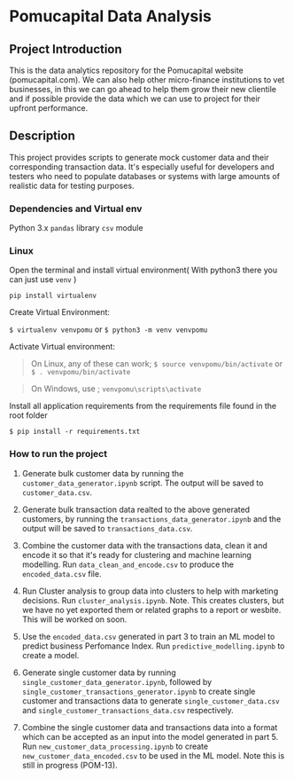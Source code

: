 # Pomucapital Data Analysis

## Project Introduction
This is the data analytics repository for the Pomucapital website 
(pomucapital.com). We can also help other micro-finance institutions to vet 
businesses, in this we can go ahead to help them grow their new clientile and 
if possible provide the data which we can use to project for their upfront 
performance.

## Description
This project provides scripts to generate mock customer data and their 
corresponding transaction data. It's especially useful for developers and 
testers who need to populate databases or systems with large amounts of 
realistic data for testing purposes.

### Dependencies and Virtual env
Python 3.x
`pandas` library
`csv` module

### Linux

Open the terminal and install virtual environment( With python3 there you can 
just use `venv` )

`pip install virtualenv`

Create Virtual Environment:

`$ virtualenv venvpomu` or `$ python3 -m venv venvpomu`

Activate Virtual environment:

> On Linux, any of these can work; 
 `$ source venvpomu/bin/activate` 
 or
 `$ . venvpomu/bin/activate`

> On Windows, use ;
`venvpomu\scripts\activate`

Install all application requirements from the requirements file found in the 
root folder

`$ pip install -r requirements.txt`

### How to run the project
1. Generate bulk customer data by running the `customer_data_generator.ipynb` 
script. The output will be saved to `customer_data.csv`.

2. Generate bulk transaction data realted to the above generated customers, 
by running the `transactions_data_generator.ipynb` and the output will be saved 
to `transactions_data.csv`.

3. Combine the customer data with the transactions data, clean it and encode 
it so that it's ready for clustering and machine learning modelling. 
Run `data_clean_and_encode.csv` to produce the `encoded_data.csv` file.

4. Run Cluster analysis to group data into clusters to help with marketing 
decisions. Run `cluster_analysis.ipynb`. Note. This creates clusters, but we 
have no yet exported them or related graphs to a report or wesbite. 
This will be worked on soon. 

5. Use the `encoded_data.csv` generated in part 3 to train an ML model to 
predict business Perfomance Index. Run `predictive_modelling.ipynb` to create a 
model.

6. Generate single customer data by running 
`single_customer_data_generator.ipynb`, followed by 
`single_customer_transactions_generator.ipynb` to create single 
customer and transactions data to generate `single_customer_data.csv` and 
`single_customer_transactions_data.csv` respectively.

7. Combine the single customer data and transactions data into a format which 
can be accepted as an input into the model generated in part 5. Run 
`new_customer_data_processing.ipynb` to create `new_customer_data_encoded.csv` 
to be used in the ML model. Note this is still in progress (POM-13).
 
